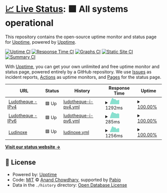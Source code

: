 # [📈 Live Status](https://upptime.github.io/upptime): <!--live status--> **🟩 All systems operational**

This repository contains the open-source uptime monitor and status page for [Upptime](https://upptime.js.org), powered by [Upptime](https://github.com/upptime/upptime).

[![Uptime CI](https://github.com/ludopen/upptime/workflows/Uptime%20CI/badge.svg)](https://github.com/ludopen/upptime/actions?query=workflow%3A%22Uptime+CI%22)
[![Response Time CI](https://github.com/ludopen/upptime/workflows/Response%20Time%20CI/badge.svg)](https://github.com/ludopen/upptime/actions?query=workflow%3A%22Response+Time+CI%22)
[![Graphs CI](https://github.com/ludopen/upptime/workflows/Graphs%20CI/badge.svg)](https://github.com/ludopen/upptime/actions?query=workflow%3A%22Graphs+CI%22)
[![Static Site CI](https://github.com/ludopen/upptime/workflows/Static%20Site%20CI/badge.svg)](https://github.com/ludopen/upptime/actions?query=workflow%3A%22Static+Site+CI%22)
[![Summary CI](https://github.com/ludopen/upptime/workflows/Summary%20CI/badge.svg)](https://github.com/ludopen/upptime/actions?query=workflow%3A%22Summary+CI%22)

With [Upptime](https://upptime.js.org), you can get your own unlimited and free uptime monitor and status page, powered entirely by a GitHub repository. We use [Issues](https://github.com/upptime/upptime/issues) as incident reports, [Actions](https://github.com/ludopen/upptime/actions) as uptime monitors, and [Pages](https://upptime.github.io/upptime) for the status page.

<!--start: status pages-->
<!-- This summary is generated by Upptime (https://github.com/upptime/upptime) -->
<!-- Do not edit this manually, your changes will be overwritten -->
<!-- prettier-ignore -->
| URL | Status | History | Response Time | Uptime |
| --- | ------ | ------- | ------------- | ------ |
| <img alt="" src="https://icons.duckduckgo.com/ip3/www.ludotheque-savenay.fr.ico" height="13"> [Ludotheque - IPv4](https://www.ludotheque-savenay.fr) | 🟩 Up | [ludotheque-i-pv4.yml](https://github.com/ludopen/upptime/commits/HEAD/history/ludotheque-i-pv4.yml) | <details><summary><img alt="Response time graph" src="./graphs/ludotheque-i-pv4/response-time-week.png" height="20"> 1292ms</summary><br><a href="https://ludopen.github.io/upptime/history/ludotheque-i-pv4"><img alt="Response time 1289" src="https://img.shields.io/endpoint?url=https%3A%2F%2Fraw.githubusercontent.com%2Fludopen%2Fupptime%2FHEAD%2Fapi%2Fludotheque-i-pv4%2Fresponse-time.json"></a><br><a href="https://ludopen.github.io/upptime/history/ludotheque-i-pv4"><img alt="24-hour response time 1809" src="https://img.shields.io/endpoint?url=https%3A%2F%2Fraw.githubusercontent.com%2Fludopen%2Fupptime%2FHEAD%2Fapi%2Fludotheque-i-pv4%2Fresponse-time-day.json"></a><br><a href="https://ludopen.github.io/upptime/history/ludotheque-i-pv4"><img alt="7-day response time 1292" src="https://img.shields.io/endpoint?url=https%3A%2F%2Fraw.githubusercontent.com%2Fludopen%2Fupptime%2FHEAD%2Fapi%2Fludotheque-i-pv4%2Fresponse-time-week.json"></a><br><a href="https://ludopen.github.io/upptime/history/ludotheque-i-pv4"><img alt="30-day response time 1306" src="https://img.shields.io/endpoint?url=https%3A%2F%2Fraw.githubusercontent.com%2Fludopen%2Fupptime%2FHEAD%2Fapi%2Fludotheque-i-pv4%2Fresponse-time-month.json"></a><br><a href="https://ludopen.github.io/upptime/history/ludotheque-i-pv4"><img alt="1-year response time 1328" src="https://img.shields.io/endpoint?url=https%3A%2F%2Fraw.githubusercontent.com%2Fludopen%2Fupptime%2FHEAD%2Fapi%2Fludotheque-i-pv4%2Fresponse-time-year.json"></a></details> | <details><summary><a href="https://ludopen.github.io/upptime/history/ludotheque-i-pv4">100.00%</a></summary><a href="https://ludopen.github.io/upptime/history/ludotheque-i-pv4"><img alt="All-time uptime 99.42%" src="https://img.shields.io/endpoint?url=https%3A%2F%2Fraw.githubusercontent.com%2Fludopen%2Fupptime%2FHEAD%2Fapi%2Fludotheque-i-pv4%2Fuptime.json"></a><br><a href="https://ludopen.github.io/upptime/history/ludotheque-i-pv4"><img alt="24-hour uptime 100.00%" src="https://img.shields.io/endpoint?url=https%3A%2F%2Fraw.githubusercontent.com%2Fludopen%2Fupptime%2FHEAD%2Fapi%2Fludotheque-i-pv4%2Fuptime-day.json"></a><br><a href="https://ludopen.github.io/upptime/history/ludotheque-i-pv4"><img alt="7-day uptime 100.00%" src="https://img.shields.io/endpoint?url=https%3A%2F%2Fraw.githubusercontent.com%2Fludopen%2Fupptime%2FHEAD%2Fapi%2Fludotheque-i-pv4%2Fuptime-week.json"></a><br><a href="https://ludopen.github.io/upptime/history/ludotheque-i-pv4"><img alt="30-day uptime 100.00%" src="https://img.shields.io/endpoint?url=https%3A%2F%2Fraw.githubusercontent.com%2Fludopen%2Fupptime%2FHEAD%2Fapi%2Fludotheque-i-pv4%2Fuptime-month.json"></a><br><a href="https://ludopen.github.io/upptime/history/ludotheque-i-pv4"><img alt="1-year uptime 99.33%" src="https://img.shields.io/endpoint?url=https%3A%2F%2Fraw.githubusercontent.com%2Fludopen%2Fupptime%2FHEAD%2Fapi%2Fludotheque-i-pv4%2Fuptime-year.json"></a></details>
| <img alt="" src="https://icons.duckduckgo.com/ip3/www.ludotheque-savenay.fr.ico" height="13"> [Ludotheque - IPv6](https://www.ludotheque-savenay.fr) | 🟩 Up | [ludotheque-i-pv6.yml](https://github.com/ludopen/upptime/commits/HEAD/history/ludotheque-i-pv6.yml) | <details><summary><img alt="Response time graph" src="./graphs/ludotheque-i-pv6/response-time-week.png" height="20"> 285ms</summary><br><a href="https://ludopen.github.io/upptime/history/ludotheque-i-pv6"><img alt="Response time 311" src="https://img.shields.io/endpoint?url=https%3A%2F%2Fraw.githubusercontent.com%2Fludopen%2Fupptime%2FHEAD%2Fapi%2Fludotheque-i-pv6%2Fresponse-time.json"></a><br><a href="https://ludopen.github.io/upptime/history/ludotheque-i-pv6"><img alt="24-hour response time 346" src="https://img.shields.io/endpoint?url=https%3A%2F%2Fraw.githubusercontent.com%2Fludopen%2Fupptime%2FHEAD%2Fapi%2Fludotheque-i-pv6%2Fresponse-time-day.json"></a><br><a href="https://ludopen.github.io/upptime/history/ludotheque-i-pv6"><img alt="7-day response time 285" src="https://img.shields.io/endpoint?url=https%3A%2F%2Fraw.githubusercontent.com%2Fludopen%2Fupptime%2FHEAD%2Fapi%2Fludotheque-i-pv6%2Fresponse-time-week.json"></a><br><a href="https://ludopen.github.io/upptime/history/ludotheque-i-pv6"><img alt="30-day response time 287" src="https://img.shields.io/endpoint?url=https%3A%2F%2Fraw.githubusercontent.com%2Fludopen%2Fupptime%2FHEAD%2Fapi%2Fludotheque-i-pv6%2Fresponse-time-month.json"></a><br><a href="https://ludopen.github.io/upptime/history/ludotheque-i-pv6"><img alt="1-year response time 320" src="https://img.shields.io/endpoint?url=https%3A%2F%2Fraw.githubusercontent.com%2Fludopen%2Fupptime%2FHEAD%2Fapi%2Fludotheque-i-pv6%2Fresponse-time-year.json"></a></details> | <details><summary><a href="https://ludopen.github.io/upptime/history/ludotheque-i-pv6">100.00%</a></summary><a href="https://ludopen.github.io/upptime/history/ludotheque-i-pv6"><img alt="All-time uptime 99.42%" src="https://img.shields.io/endpoint?url=https%3A%2F%2Fraw.githubusercontent.com%2Fludopen%2Fupptime%2FHEAD%2Fapi%2Fludotheque-i-pv6%2Fuptime.json"></a><br><a href="https://ludopen.github.io/upptime/history/ludotheque-i-pv6"><img alt="24-hour uptime 100.00%" src="https://img.shields.io/endpoint?url=https%3A%2F%2Fraw.githubusercontent.com%2Fludopen%2Fupptime%2FHEAD%2Fapi%2Fludotheque-i-pv6%2Fuptime-day.json"></a><br><a href="https://ludopen.github.io/upptime/history/ludotheque-i-pv6"><img alt="7-day uptime 100.00%" src="https://img.shields.io/endpoint?url=https%3A%2F%2Fraw.githubusercontent.com%2Fludopen%2Fupptime%2FHEAD%2Fapi%2Fludotheque-i-pv6%2Fuptime-week.json"></a><br><a href="https://ludopen.github.io/upptime/history/ludotheque-i-pv6"><img alt="30-day uptime 100.00%" src="https://img.shields.io/endpoint?url=https%3A%2F%2Fraw.githubusercontent.com%2Fludopen%2Fupptime%2FHEAD%2Fapi%2Fludotheque-i-pv6%2Fuptime-month.json"></a><br><a href="https://ludopen.github.io/upptime/history/ludotheque-i-pv6"><img alt="1-year uptime 99.33%" src="https://img.shields.io/endpoint?url=https%3A%2F%2Fraw.githubusercontent.com%2Fludopen%2Fupptime%2FHEAD%2Fapi%2Fludotheque-i-pv6%2Fuptime-year.json"></a></details>
| <img alt="" src="https://icons.duckduckgo.com/ip3/www.ludinoxe.fr.ico" height="13"> [Ludinoxe](https://www.ludinoxe.fr) | 🟩 Up | [ludinoxe.yml](https://github.com/ludopen/upptime/commits/HEAD/history/ludinoxe.yml) | <details><summary><img alt="Response time graph" src="./graphs/ludinoxe/response-time-week.png" height="20"> 1256ms</summary><br><a href="https://ludopen.github.io/upptime/history/ludinoxe"><img alt="Response time 1336" src="https://img.shields.io/endpoint?url=https%3A%2F%2Fraw.githubusercontent.com%2Fludopen%2Fupptime%2FHEAD%2Fapi%2Fludinoxe%2Fresponse-time.json"></a><br><a href="https://ludopen.github.io/upptime/history/ludinoxe"><img alt="24-hour response time 1447" src="https://img.shields.io/endpoint?url=https%3A%2F%2Fraw.githubusercontent.com%2Fludopen%2Fupptime%2FHEAD%2Fapi%2Fludinoxe%2Fresponse-time-day.json"></a><br><a href="https://ludopen.github.io/upptime/history/ludinoxe"><img alt="7-day response time 1256" src="https://img.shields.io/endpoint?url=https%3A%2F%2Fraw.githubusercontent.com%2Fludopen%2Fupptime%2FHEAD%2Fapi%2Fludinoxe%2Fresponse-time-week.json"></a><br><a href="https://ludopen.github.io/upptime/history/ludinoxe"><img alt="30-day response time 1296" src="https://img.shields.io/endpoint?url=https%3A%2F%2Fraw.githubusercontent.com%2Fludopen%2Fupptime%2FHEAD%2Fapi%2Fludinoxe%2Fresponse-time-month.json"></a><br><a href="https://ludopen.github.io/upptime/history/ludinoxe"><img alt="1-year response time 1361" src="https://img.shields.io/endpoint?url=https%3A%2F%2Fraw.githubusercontent.com%2Fludopen%2Fupptime%2FHEAD%2Fapi%2Fludinoxe%2Fresponse-time-year.json"></a></details> | <details><summary><a href="https://ludopen.github.io/upptime/history/ludinoxe">100.00%</a></summary><a href="https://ludopen.github.io/upptime/history/ludinoxe"><img alt="All-time uptime 99.43%" src="https://img.shields.io/endpoint?url=https%3A%2F%2Fraw.githubusercontent.com%2Fludopen%2Fupptime%2FHEAD%2Fapi%2Fludinoxe%2Fuptime.json"></a><br><a href="https://ludopen.github.io/upptime/history/ludinoxe"><img alt="24-hour uptime 100.00%" src="https://img.shields.io/endpoint?url=https%3A%2F%2Fraw.githubusercontent.com%2Fludopen%2Fupptime%2FHEAD%2Fapi%2Fludinoxe%2Fuptime-day.json"></a><br><a href="https://ludopen.github.io/upptime/history/ludinoxe"><img alt="7-day uptime 100.00%" src="https://img.shields.io/endpoint?url=https%3A%2F%2Fraw.githubusercontent.com%2Fludopen%2Fupptime%2FHEAD%2Fapi%2Fludinoxe%2Fuptime-week.json"></a><br><a href="https://ludopen.github.io/upptime/history/ludinoxe"><img alt="30-day uptime 100.00%" src="https://img.shields.io/endpoint?url=https%3A%2F%2Fraw.githubusercontent.com%2Fludopen%2Fupptime%2FHEAD%2Fapi%2Fludinoxe%2Fuptime-month.json"></a><br><a href="https://ludopen.github.io/upptime/history/ludinoxe"><img alt="1-year uptime 99.34%" src="https://img.shields.io/endpoint?url=https%3A%2F%2Fraw.githubusercontent.com%2Fludopen%2Fupptime%2FHEAD%2Fapi%2Fludinoxe%2Fuptime-year.json"></a></details>

<!--end: status pages-->

[**Visit our status website →**](https://upptime.github.io/upptime)

## 📄 License

- Powered by: [Upptime](https://github.com/upptime/upptime)
- Code: [MIT](./LICENSE) © [Anand Chowdhary](https://anandchowdhary.com), supported by [Pabio](https://pabio.com)
- Data in the `./history` directory: [Open Database License](https://opendatacommons.org/licenses/odbl/1-0/)
